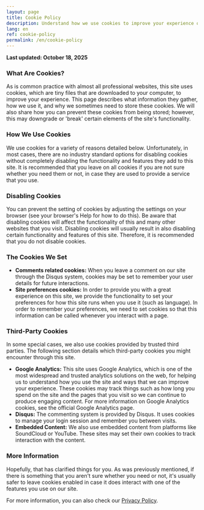 ```yaml
---
layout: page
title: Cookie Policy
description: Understand how we use cookies to improve your experience on our site.
lang: en
ref: cookie-policy
permalink: /en/cookie-policy
---
```


**Last updated: October 18, 2025**

### What Are Cookies?

As is common practice with almost all professional websites, this site uses cookies, which are tiny files that are downloaded to your computer, to improve your experience. This page describes what information they gather, how we use it, and why we sometimes need to store these cookies. We will also share how you can prevent these cookies from being stored; however, this may downgrade or 'break' certain elements of the site's functionality.

### How We Use Cookies

We use cookies for a variety of reasons detailed below. Unfortunately, in most cases, there are no industry standard options for disabling cookies without completely disabling the functionality and features they add to this site. It is recommended that you leave on all cookies if you are not sure whether you need them or not, in case they are used to provide a service that you use.

### Disabling Cookies

You can prevent the setting of cookies by adjusting the settings on your browser (see your browser's Help for how to do this). Be aware that disabling cookies will affect the functionality of this and many other websites that you visit. Disabling cookies will usually result in also disabling certain functionality and features of this site. Therefore, it is recommended that you do not disable cookies.

### The Cookies We Set

*   **Comments related cookies:** When you leave a comment on our site through the Disqus system, cookies may be set to remember your user details for future interactions.
*   **Site preferences cookies:** In order to provide you with a great experience on this site, we provide the functionality to set your preferences for how this site runs when you use it (such as language). In order to remember your preferences, we need to set cookies so that this information can be called whenever you interact with a page.

### Third-Party Cookies

In some special cases, we also use cookies provided by trusted third parties. The following section details which third-party cookies you might encounter through this site.

*   **Google Analytics:** This site uses Google Analytics, which is one of the most widespread and trusted analytics solutions on the web, for helping us to understand how you use the site and ways that we can improve your experience. These cookies may track things such as how long you spend on the site and the pages that you visit so we can continue to produce engaging content. For more information on Google Analytics cookies, see the official Google Analytics page.
*   **Disqus:** The commenting system is provided by Disqus. It uses cookies to manage your login session and remember you between visits.
*   **Embedded Content:** We also use embedded content from platforms like SoundCloud or YouTube. These sites may set their own cookies to track interaction with the content.

### More Information

Hopefully, that has clarified things for you. As was previously mentioned, if there is something that you aren't sure whether you need or not, it's usually safer to leave cookies enabled in case it does interact with one of the features you use on our site.

For more information, you can also check our [Privacy Policy](/en/privacy-policy).
